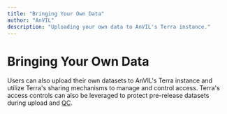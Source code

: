 ```yaml
---
title: "Bringing Your Own Data"
author: "AnVIL"
description: "Uploading your own data to AnVIL's Terra instance."
---
```


# Bringing Your Own Data

Users can also upload their own datasets to AnVIL's Terra instance and utilize Terra's sharing mechanisms to manage and control access. Terra's access controls can also be leveraged to protect pre-release datasets during upload and [QC](/learn/data-submitters/data-submission#qc-and-processing).
